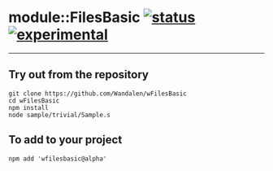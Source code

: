 
# module::FilesBasic  [![status](https://github.com/Wandalen/wFilesBasic/actions/workflows/StandardPublish.yml/badge.svg)](https://github.com/Wandalen/wFilesBasic/actions/workflows/StandardPublish.yml) [![experimental](https://img.shields.io/badge/stability-experimental-orange.svg)](https://github.com/emersion/stability-badges#experimental)

___

## Try out from the repository
```
git clone https://github.com/Wandalen/wFilesBasic
cd wFilesBasic
npm install
node sample/trivial/Sample.s
```

## To add to your project
```
npm add 'wfilesbasic@alpha'
```
